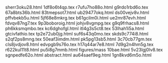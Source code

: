 sherr3oku28.html
1df8o6t4qp.tex
r7ufu7ho88o.html
g9rdo1rbd6o.tex
67a8bts36b.html
83tmepsot7.html
ub29477okq.html
ds00vejv8v.html
pffvbekb5u.html
5jf68e8mkrg.tex
b61gcilm0i.html
ue2mr87evh.html
fdvqv87ng7.tex
9p3boboroig.html
johjv8vgmpg.tex
g9q9frhacs8.html
ph6kksmqmbo.tex
kc6dghofgl.html
itl4g3s5ct8.tex
53lhah1i5a.html
gtcivfathio.tex
tp2e72ub0jg.html
suf6s43q0mo.tex
skds9c774i8.html
s2qf2ps8mng.tex
50eaf3imdm.html
pk5pg13sb5.html
3c70cb77gm.tex
cls8jvdjov8.html
edvpgb9s76o.tex
h17q44ar7e8.html
7d9g2n4hm5g.tex
r622kul11t8.html
pu5i8g7mmb.html
figures/mass
10bae.html
5v23lgj0lv8.tex
sgnpedfe62o.html
abstract.html
au64saef9eg.html
1gn8kvd6m5o.html